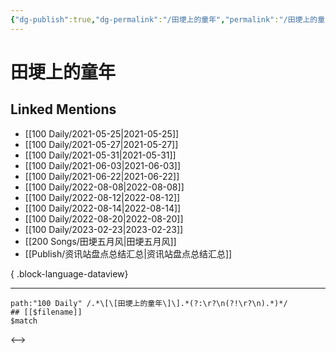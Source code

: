 ```yaml
---
{"dg-publish":true,"dg-permalink":"/田埂上的童年","permalink":"/田埂上的童年/","created":"2022-12-07T15:52:40.000+08:00","updated":"2023-04-10T16:27:01.000+08:00"}
---
```


# 田埂上的童年

## Linked Mentions
- [[100 Daily/2021-05-25\|2021-05-25]]
- [[100 Daily/2021-05-27\|2021-05-27]]
- [[100 Daily/2021-05-31\|2021-05-31]]
- [[100 Daily/2021-06-03\|2021-06-03]]
- [[100 Daily/2021-06-22\|2021-06-22]]
- [[100 Daily/2022-08-08\|2022-08-08]]
- [[100 Daily/2022-08-12\|2022-08-12]]
- [[100 Daily/2022-08-14\|2022-08-14]]
- [[100 Daily/2022-08-20\|2022-08-20]]
- [[100 Daily/2023-02-23\|2023-02-23]]
- [[200 Songs/田埂五月风\|田埂五月风]]
- [[Publish/资讯站盘点总结汇总\|资讯站盘点总结汇总]]

{ .block-language-dataview}

---

```expander
path:"100 Daily" /.*\[\[田埂上的童年\]\].*(?:\r?\n(?!\r?\n).*)*/
## [[$filename]]
$match
```

<-->